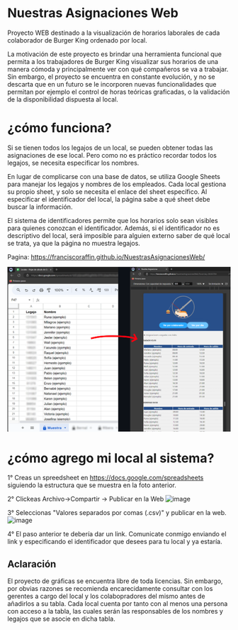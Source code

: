 # Nuestras Asignaciones Web

Proyecto WEB destinado a la visualización de horarios laborales de cada colaborador de Burger King ordenado por local.

La motivación de este proyecto es brindar una herramienta funcional que permita a los trabajadores de Burger King visualizar sus horarios de una manera cómoda y principalmente ver con qué compañeros se va a trabajar. Sin embargo, el proyecto se encuentra en constante evolución, y no se descarta que en un futuro se le incorporen nuevas funcionalidades que permitan por ejemplo el control de horas teóricas graficadas, o la validación de la disponibilidad dispuesta al local. 

# ¿cómo funciona?
Si se tienen todos los legajos de un local, se pueden obtener todas las asignaciones de ese local. Pero como no es práctico recordar todos los legajos, se necesita especificar los nombres.

En lugar de complicarse con una base de datos, se utiliza Google Sheets para manejar los legajos y nombres de los empleados. Cada local gestiona su propio sheet, y solo se necesita el enlace del sheet específico. Al especificar el identificador del local, la página sabe a qué sheet debe buscar la información.

El sistema de identificadores permite que los horarios solo sean visibles para quienes conozcan el identificador. Además, si el identificador no es descriptivo del local, será imposible para alguien externo saber de qué local se trata, ya que la página no muestra legajos.


Pagina: https://franciscoraffin.github.io/NuestrasAsignacionesWeb/


![IMAGEN_MPD](https://github.com/FranciscoRaffin/NuestrasAsignacionesWeb/blob/main/readme_imagenes/ejemplo.png)


# ¿cómo agrego mi local al sistema?

1° Creas un spreedsheet en https://docs.google.com/spreadsheets siguiendo la estructura que se muestra en la foto anterior.

2° Clickeas Archivo->Compartir -> Publicar en la Web
![image](https://github.com/user-attachments/assets/337ff39b-e72d-4194-afb0-203450030f8a)

3°
Seleccionas "Valores separados por comas (.csv)" y publicar en la web.
![image](https://github.com/user-attachments/assets/95259916-2387-4d7f-92a7-4ff881c5db3e)

4°
El paso anterior te debería dar un link. Comunicate conmigo enviando el link y especificando el identificador que desees para tu local y ya estaría.


## Aclaración

El proyecto de gráficas se encuentra libre de toda licencias. Sin embargo, por obvias razones se recomienda encarecidamente consultar con los gerentes a cargo del local y los colabopradores del mismo antes de añadirlos a su tabla. Cada local cuenta por tanto con al menos una persona con acceso a la tabla, las cuales serán las responsables de los nombres y legajos que se asocie en dicha tabla.
